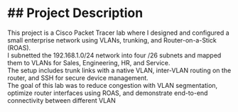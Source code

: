 # ## Project Description

This project is a Cisco Packet Tracer lab where I designed and configured a small enterprise network using VLANs, trunking, and Router-on-a-Stick (ROAS).  
I subnetted the 192.168.1.0/24 network into four /26 subnets and mapped them to VLANs for Sales, Engineering, HR, and Service.  
The setup includes trunk links with a native VLAN, inter-VLAN routing on the router, and SSH for secure device management.  
The goal of this lab was to reduce congestion with VLAN segmentation, optimize router interfaces using ROAS, and demonstrate end-to-end connectivity between different VLAN

